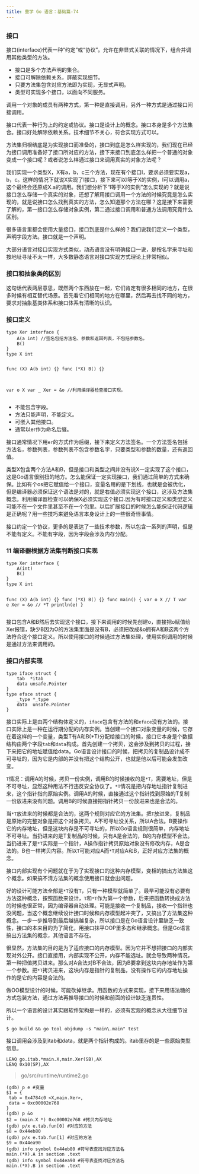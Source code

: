 ```yaml
---
title: 重学 Go 语言：基础篇-74
---
```

<article id="topicContainer" class="column_content"><h2 class="topic_title"></h2><div><h3 id="">接口</h3>
<p>接口(interface)代表一种“约定”或“协议”。允许在非显式关联的情况下，组合并调用其他类型的方法。</p>
<ul>
<li>接口是多个方法声明的集合。</li>
<li>接口可解除依赖关系，屏蔽实现细节。</li>
<li>只要方法集包含对应方法即为实现，无显式声明。</li>
<li>类型可实现多个接口，以面向不同服务。</li>
</ul>
<p>调用一个对象的成员有两种方式，第一种是直接调用，另外一种方式是通过接口间接调用。</p>
<p>接口代表一种行为上的约定或协议。接口是设计上的概念。接口本身是多个方法集合。接口好处解除依赖关系。技术细节不关心，符合实现方式可以。</p>
<p>方法集归根结底是为实现接口而准备的，接口到底是怎么样实现的，我们现在已经为接口调用准备好了接口所对应的方法，接下来接口到底怎么样把一个普通的对象变成一个接口呢？或者说怎么样通过接口来调用真实的对象方法呢？</p>
<p>我们实现一个类型X，X有a，b，c三个方法，现在有个接口I，要求必须要实现a，b，c。这样的情况下就说X实现了I接口，接下来可以I等于X的实例，I可以调用a，这个最终会还原成X.a的调用。我们想分析下“I等于X的实例”怎么实现的？就是说接口怎么存储一个真实的对象，还想了解用接口调用一个方法的时候究竟是怎么实现的，就是说接口怎么找到真实的方法，怎么知道那个方法在哪？这是接下来需要了解的，第一接口怎么存储对象实例，第二通过接口调用和普通方法调用究竟什么区别。</p>
<p>很多语言里都会使用大量接口，接口到底是什么样的？我们说我们定义一个类型，声明字段方法。接口就是一个声明。</p>
<p>大部分语言对接口实现方式类似，动态语言没有明确接口一说，是按名字来寻址和按地址寻址不太一样，大多数静态语言对接口实现方式理论上非常相似。</p>
<h3 id="-1">接口和抽象类的区别</h3>
<p>这句话代表两层意思，既然两个东西放在一起，它们肯定有很多相同的地方，在很多时候有相互替代场景。首先看它们相同的地方在哪里，然后再去找不同的地方，要求对抽象基类体系和接口体系有清晰的认识。</p>
<h3 id="-2">接口定义</h3>
<pre><code class="go language-go">type Xer interface {
    A(a int) //签名包括方法名、参数和返回列表，不包括参数名。
    B()
}
type X int

func (X) A(b int) {}
func (*X) B()     {}

var o X
var _ Xer = &amp;o //利用编译器检查接口实现。
</code></pre>
<ul>
<li>不能包含字段。</li>
<li>方法只能声明，不能定义。</li>
<li>可嵌入其他接口。</li>
<li>通常以er作为命名后缀。</li>
</ul>
<p>接口通常情况下用<code>er</code>的方式作为后缀，接下来定义方法签名。一个方法签名包括方法名，参数列表，参数列表不包含参数名字，只要类型和参数的数量，还有返回值。</p>
<p>类型X包含两个方法A和B，但是接口和类型之间并没有说X一定实现了这个接口，这是Go语言很别扭的地方。怎么能保证一定实现接口，我们通过简单的方式来确保。比如有个os把它赋值给一个接口，变量名用的是下划线，也就是会被优化，但是编译器必须保证这个语法是对的，就是右值必须实现这个接口，这涉及方法集概念。利用编译器检查可以确保X必须实现这个接口.因为有时接口定义和类型定义可能不在一个文件里甚至不在一个包里。以后扩展接口的时候怎么能保证代码逻辑是正确呢？用一些技巧来避免语言本身设计上的一些很奇怪事情。</p>
<p>接口约定一个协议，更多的是表达了一些技术参数，所以包含一系列的声明，但是不能有定义。不能有字段，因为字段会涉及内存分配。</p>
<h3 id="11">11 编译器根据方法集判断接口实现</h3>
<pre><code class="go language-go">type Xer interface {
    A(int)
    B()
}
type X int

func (X) A(b int) {}
func (*X) B()     {}
func main() {
    var o X        // T
    var e Xer = &amp;o // *T
    println(e)
}
</code></pre>
<p>接口包含A和B然后去实现这个接口，接下来调用的时候先创建o，直接把o赋值给Xer报错，缺少B因为O的方法集里面是没有B，必须把改成&amp;o拥有A和B这两个方法符合这个接口定义。所以使用接口的时候通过方法集处理，使用实例调用的时候是通过方法来调用的。</p>
<h3 id="-3">接口内部实现</h3>
<pre><code class="go language-go">type iface struct {
    tab  *itab
    data unsafe.Pointer
}
type eface struct {
    _type *_type
    data  unsafe.Pointer
}
</code></pre>
<p>接口实际上是由两个结构体定义的，<code>iface</code>包含有方法的和<code>eface</code>没有方法的。接口实际上是一种在运行期分配的内存实例。当创建一个接口对象变量的时候，它存在着这样的一个变量，类型T有A和B(*T)分配给接口的时候，接口它本身是个数据结构由两个字段<code>tab</code>和<code>data</code>构成。首先创建一个拷贝，这会涉及到拷贝的过程，接下来把它的地址赋值给data。Go语言设计接口的时候，把拷贝的复制品设计成不可寻址的，因为它是内部的并没有把这个结构公开，也就是他以后可能会发生改变。</p>
<p><code>T</code>情况：调用A的时候，拷贝一份实例，调用B的时候接收的是<code>*T</code>，需要地址，但是不可寻址，显然这种用法不行违反安全协议了。<code>*T</code>情况是把内存地址指针复制进来，这个指针指向原始实例。调用A的时候，直接通过这个指针找到原始的T复制一份放进来没有问题。调用B的时候直接把指针拷贝一份放进来也是合法的。</p>
<p>当<code>*T</code>放进来的时候都是合法的，这两个规则对应它的方法集。把<code>T</code>放进来，复制品是原始的完整对象是把这个对象拷贝。A不可寻址没关系，所以A合法。B要操作它的内存地址，但是这块内存是不可寻址的，所以Go语言规则很简单，内存地址不可寻址。当扔进来的是T复制品的时候，只有A是合法的，B的内存模型不合法。当扔进来了是<code>*T</code>实际是一个指针，A操作指针拷贝原始对象没有修改内存，A是合法的。B也一样拷贝内容。所以<code>T</code>可能对应A而<code>*T</code>对应A和B，正好对应方法集的概念。</p>
<p>接口内部实现有个问题就在于为了实现接口的这种内存模型，变相的搞出方法集这个概念。如果搞不清方法集的概念使用接口就会出问题。</p>
<p>好的设计可能方法全部是<code>*T</code>没有<code>T</code>，只有一种模型就简单了。最早可能没有必要有方法这种概念，按照函数来设计，<code>T</code>和<code>*T</code>作为第一个参数，后来把函数转换成方法的时候也很正常，因为编译器自动处理。可能是接收一个复制品，接收一个指针也没问题，当这个概念继续设计接口时候和内存模型起冲突了，又搞出了方法集这种概念。一步一步推导到最后越搞越复杂，所以接口是在Go语言设计里缺乏一致性，接口的本来目的为了简化，用接口抹平OOP里多态和继承概念。但是Go语言搞出方法集的概念，其他语言不存在。</p>
<p>很显然，方法集的目的是为了适应接口的内存模型。因为它并不想把接口的内部实现对外公开。接口直接用，内部实现不公开，内存不能选址。就会导致两种情况，第一种把值拷贝进来。那么对A合法对B不合法，因为B要拿到这块内存地址作为第一个参数。把<code>*T</code>拷贝进来，这块内存是指针的复制品，没有操作它的内存地址操作的是它的内容是合法的。</p>
<p>做OO模型设计的时候，可能砍掉继承。用函数的方式来实现，接下来用语法糖的方式包装方法，通过方法再推导接口的时候和前面的设计缺乏连贯性。</p>
<p>所以一个语言的设计其实跟软件架构是一样的，必须有宏观的概念从大往细节设计。</p>
<pre><code>$ go build &amp;&amp; go tool objdump -s "main\.main" test
</code></pre>
<p>接口调用会涉及到itab和data，就是两个指针构成的。itab里存的是一些原始类型信息。</p>
<pre><code>LEAQ go.itab.*main.X,main.Xer(SB),AX
LEAQ 0x10(SP),AX
</code></pre>
<blockquote>
  <p>go/src/runtime/runtime2.go</p>
</blockquote>
<pre><code class="bash language-bash">(gdb) p e #变量
$1 = {
 tab = 0x4784c0 &lt;X,main.Xer&gt;,
 data = 0xc00002e768
}
(gdb) p &amp;o
$2 = (main.X *) 0xc00002e768 #拷贝内存地址
(gdb) p/x e.tab.fun[0] #对应的方法
$8 = 0x44eb80
(gdb) p/x e.tab.fun[1] #对应的方法
$9 = 0x44ea90
(gdb) info symbol 0x44eb80 #符号表查找对应方法名
main.(*X).A in section .text
(gdb) info symbol 0x44ea90 #符号表查找对应方法名
main.(*X).B in section .text
</code></pre></div></article>